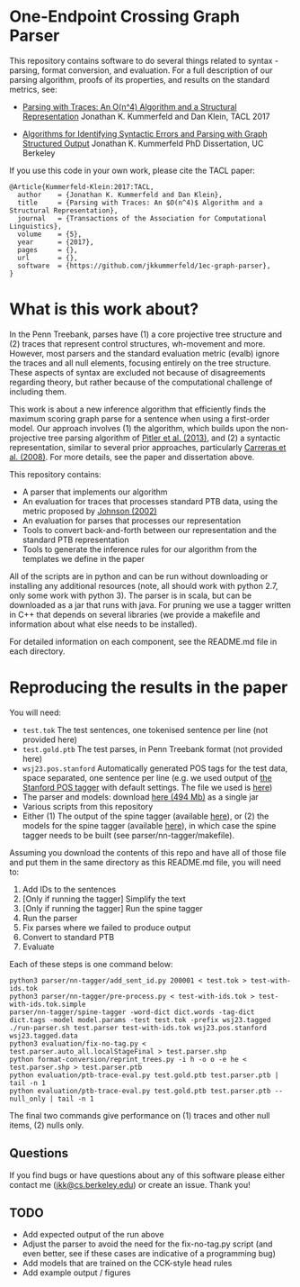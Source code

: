 # One-Endpoint Crossing Graph Parser

This repository contains software to do several things related to syntax - parsing, format conversion, and evaluation.
For a full description of our parsing algorithm, proofs of its properties, and results on the standard metrics, see:

   - [Parsing with Traces: An O(n^4) Algorithm and a Structural Representation](https://arxiv.org/abs/1707.04221)
   Jonathan K. Kummerfeld and Dan Klein,
   TACL 2017

   - [Algorithms for Identifying Syntactic Errors and Parsing with Graph Structured Output](https://www2.eecs.berkeley.edu/Pubs/TechRpts/2016/EECS-2016-138.html)
   Jonathan K. Kummerfeld
   PhD Dissertation, UC Berkeley


If you use this code in your own work, please cite the TACL paper:

```TeX
@Article{Kummerfeld-Klein:2017:TACL,
  author    = {Jonathan K. Kummerfeld and Dan Klein},
  title     = {Parsing with Traces: An $O(n^4)$ Algorithm and a Structural Representation},
  journal   = {Transactions of the Association for Computational Linguistics},
  volume    = {5},
  year      = {2017},
  pages     = {},
  url       = {},
  software  = {https://github.com/jkkummerfeld/1ec-graph-parser},
}
```

# What is this work about?

In the Penn Treebank, parses have (1) a core projective tree structure and (2) traces that represent control structures, wh-movement and more.
However, most parsers and the standard evaluation metric (evalb) ignore the traces and all null elements, focusing entirely on the tree structure.
These aspects of syntax are excluded not because of disagreements regarding theory, but rather because of the computational challenge of including them.

This work is about a new inference algorithm that efficiently finds the maximum scoring graph parse for a sentence when using a first-order model.
Our approach involves (1) the algorithm, which builds upon the non-projective tree parsing algorithm of [Pitler et al. (2013)](https://www.aclweb.org/anthology/Q/Q13/Q13-1002.pdf), and (2) a syntactic representation, similar to several prior approaches, particularly [Carreras et al. (2008)](https://www.aclweb.org/anthology/W/W08/W08-2102.pdf).
For more details, see the paper and dissertation above.

This repository contains:

- A parser that implements our algorithm
- An evaluation for traces that processes standard PTB data, using the metric proposed by [Johnson (2002)](https://www.aclweb.org/anthology/P/P02/P02-1018.pdf)
- An evaluation for parses that processes our representation
- Tools to convert back-and-forth between our representation and the standard PTB representation
- Tools to generate the inference rules for our algorithm from the templates we define in the paper

All of the scripts are in python and can be run without downloading or installing any additional resources (note, all should work with python 2.7, only some work with python 3).
The parser is in scala, but can be downloaded as a jar that runs with java.
For pruning we use a tagger written in C++ that depends on several libraries (we provide a makefile and information about what else needs to be installed).

For detailed information on each component, see the README.md file in each directory.

# Reproducing the results in the paper

You will need:

- `test.tok` The test sentences, one tokenised sentence per line (not provided here)
- `test.gold.ptb` The test parses, in Penn Treebank format (not provided here)
- `wsj23.pos.stanford` Automatically generated POS tags for the test data, space separated, one sentence per line (e.g. we used output of [the Stanford POS tagger](https://nlp.stanford.edu/software/tagger.shtml) with default settings. The file we used is [here](https://www.dropbox.com/s/1abj1gux8ssohvs/wsj23.pos.stanford?dl=0))
- The parser and models: download [here (494 Mb)](https://www.dropbox.com/s/ufvr9bbtpvikxod/Kummerfeld-Klein-2017.parser.with-models.jar?dl=0) as a single jar
- Various scripts from this repository
- Either (1) The output of the spine tagger (available [here](https://www.dropbox.com/s/345ow8rifmaiae1/wsj23.tagged.data?dl=0)), or (2) the models for the spine tagger (available [here](https://www.dropbox.com/s/m0jjylo1mantz7q/Kummerfeld-Klein-2017.tagger.models.tgz?dl=0)), in which case the spine tagger needs to be built (see parser/nn-tagger/makefile).

Assuming you download the contents of this repo and have all of those file and put them in the same directory as this README.md file, you will need to:

1. Add IDs to the sentences
2. [Only if running the tagger] Simplify the text
3. [Only if running the tagger] Run the spine tagger
4. Run the parser
5. Fix parses where we failed to produce output
6. Convert to standard PTB
7. Evaluate

Each of these steps is one command below:

```Shell
python3 parser/nn-tagger/add_sent_id.py 200001 < test.tok > test-with-ids.tok
python3 parser/nn-tagger/pre-process.py < test-with-ids.tok > test-with-ids.tok.simple
parser/nn-tagger/spine-tagger -word-dict dict.words -tag-dict dict.tags -model model.params -test test.tok -prefix wsj23.tagged
./run-parser.sh test.parser test-with-ids.tok wsj23.pos.stanford wsj23.tagged.data
python3 evaluation/fix-no-tag.py < test.parser.auto_all.localStageFinal > test.parser.shp
python format-conversion/reprint_trees.py -i h -o o -e he < test.parser.shp > test.parser.ptb
python evaluation/ptb-trace-eval.py test.gold.ptb test.parser.ptb | tail -n 1
python evaluation/ptb-trace-eval.py test.gold.ptb test.parser.ptb --null_only | tail -n 1
```

The final two commands give performance on (1) traces and other null items, (2) nulls only.

## Questions

If you find bugs or have questions about any of this software please either contact me (jkk@cs.berkeley.edu) or create an issue.
Thank you!

## TODO

- Add expected output of the run above
- Adjust the parser to avoid the need for the fix-no-tag.py script (and even better, see if these cases are indicative of a programming bug)
- Add models that are trained on the CCK-style head rules
- Add example output / figures
